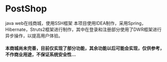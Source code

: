 # PostShop
java web在线商城，使用SSH框架
本项目使用IDEA制作，采用Spring，Hibernate，Struts2框架进行制作，其中在登录和注册部分使用了DWR框架进行异步操作，以提高用户体验。

#### 本商城尚未完善，目前仅实现了部分功能，其余功能以后可能会实现，仅供参考，不作商业用途，不保证系统安全性...
